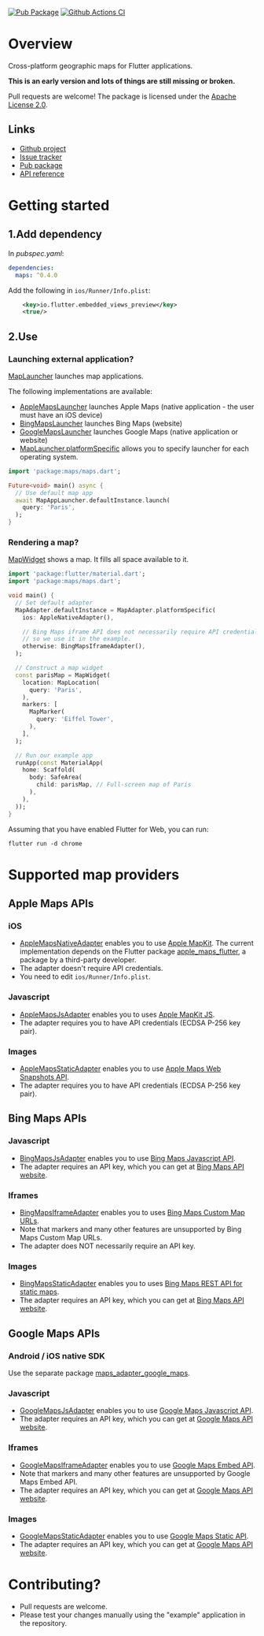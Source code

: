 [![Pub Package](https://img.shields.io/pub/v/maps.svg)](https://pub.dev/packages/maps)
[![Github Actions CI](https://github.com/dint-dev/maps/workflows/Dart%20CI/badge.svg)](https://github.com/dint-dev/maps/actions?query=workflow%3A%22Dart+CI%22)

# Overview

Cross-platform geographic maps for Flutter applications.

__This is an early version and lots of things are still missing or broken.__

Pull requests are welcome! The package is licensed under the [Apache License 2.0](LICENSE).

## Links
  * [Github project](https://github.com/dint-dev/maps)
  * [Issue tracker](https://github.com/dint-dev/maps/issues)
  * [Pub package](https://pub.dev/packages/maps)
  * [API reference](https://pub.dev/documentation/maps/latest/)

# Getting started
## 1.Add dependency
In _pubspec.yaml_:
```yaml
dependencies:
  maps: ^0.4.0
```

Add the following in `ios/Runner/Info.plist`:
```xml
	<key>io.flutter.embedded_views_preview</key>
	<true/>
```

## 2.Use
### Launching external application?
[MapLauncher](https://pub.dev/documentation/maps/latest/maps/MapLauncher-class.html) launches
map applications.

The following implementations are available:
  * [AppleMapsLauncher](https://pub.dev/documentation/maps/latest/maps/AppleMapsLauncher-class.html)
    launches Apple Maps (native application - the user must have an iOS device)
  * [BingMapsLauncher](https://pub.dev/documentation/maps/latest/maps/BingMapsLauncher-class.html)
    launches Bing Maps (website)
  * [GoogleMapsLauncher](https://pub.dev/documentation/maps/latest/maps/GoogleMapsLauncher-class.html)
    launches Google Maps (native application or website)
  * [MapLauncher.platformSpecific](https://pub.dev/documentation/maps/latest/maps/MapLauncher/MapLauncher.platformSpecific.html)
    allows you to specify launcher for each operating system.

```dart
import 'package:maps/maps.dart';

Future<void> main() async {
  // Use default map app
  await MapAppLauncher.defaultInstance.launch(
    query: 'Paris',
  );
}
```

### Rendering a map?
[MapWidget](https://pub.dev/documentation/maps/latest/maps/MapWidget-class.html) shows a map.
It fills all space available to it.

```dart
import 'package:flutter/material.dart';
import 'package:maps/maps.dart';

void main() {
  // Set default adapter
  MapAdapter.defaultInstance = MapAdapter.platformSpecific(
    ios: AppleNativeAdapter(),

    // Bing Maps iframe API does not necessarily require API credentials
    // so we use it in the example.
    otherwise: BingMapsIframeAdapter(),
  );

  // Construct a map widget
  const parisMap = MapWidget(
    location: MapLocation(
      query: 'Paris',
    ),
    markers: [
      MapMarker(
        query: 'Eiffel Tower',
      ),
    ],
  );

  // Run our example app
  runApp(const MaterialApp(
    home: Scaffold(
      body: SafeArea(
        child: parisMap, // Full-screen map of Paris
      ),
    ),
  ));
}
```

Assuming that you have enabled Flutter for Web, you can run:
```
flutter run -d chrome
```

# Supported map providers
## Apple Maps APIs
### iOS
  * [AppleMapsNativeAdapter](https://pub.dev/documentation/maps/latest/maps/AppleMapsNativeAdapter-class.html)
    enables you to use [Apple MapKit](https://developer.apple.com/documentation/mapkit).
    The current implementation depends on the Flutter package [apple_maps_flutter](https://pub.dev/packages/apple_maps_flutter),
    a package by a third-party developer.
  * The adapter doesn't require API credentials.
  * You need to edit `ios/Runner/Info.plist`.

### Javascript
  * [AppleMapsJsAdapter](https://pub.dev/documentation/maps/latest/maps/AppleMapsJsAdapter-class.html)
    enables you to uses [Apple MapKit JS](https://developer.apple.com/documentation/mapkitjs).
  * The adapter requires you to have API credentials (ECDSA P-256 key pair).

### Images
  * [AppleMapsStaticAdapter](https://pub.dev/documentation/maps/latest/maps/AppleMapsStaticAdapter-class.html)
    enables you to use [Apple Maps Web Snapshots API](https://developer.apple.com/documentation/snapshots).
  * The adapter requires you to have API credentials (ECDSA P-256 key pair).

## Bing Maps APIs
### Javascript
  * [BingMapsJsAdapter](https://pub.dev/documentation/maps/latest/maps/BingMapsJsAdapter-class.html)
    enables you to use [Bing Maps Javascript API](https://docs.microsoft.com/en-us/bingmaps/v8-web-control/).
  * The adapter requires an API key, which you can get at [Bing Maps API website](https://docs.microsoft.com/en-us/bingmaps/).

### Iframes
  * [BingMapsIframeAdapter](https://pub.dev/documentation/maps/latest/maps/BingMapsIframeAdapter-class.html)
    enables you to uses [Bing Maps Custom Map URLs](https://docs.microsoft.com/en-us/bingmaps/articles/create-a-custom-map-url).
  * Note that markers and many other features are unsupported by Bing Maps Custom Map URLs.
  * The adapter does NOT necessarily require an API key.

### Images
  * [BingMapsStaticAdapter](https://pub.dev/documentation/maps/latest/maps/BingMapsStaticAdapter-class.html)
    enables you to uses [Bing Maps REST API for static maps](https://docs.microsoft.com/en-us/bingmaps/rest-services/imagery/get-a-static-map).
  * The adapter requires an API key, which you can get at [Bing Maps API website](https://docs.microsoft.com/en-us/bingmaps/).

## Google Maps APIs
### Android / iOS native SDK
Use the separate package [maps_adapter_google_maps](https://pub.dev/packages/maps_adapter_google_maps).

### Javascript
  * [GoogleMapsJsAdapter](https://pub.dev/documentation/maps/latest/maps/GoogleMapsJsAdapter-class.html)
    enables you to use [Google Maps Javascript API](https://developers.google.com/maps/documentation/javascript/tutorial).
  * The adapter requires an API key, which you can get at [Google Maps API website](https://cloud.google.com/maps-platform/).

### Iframes
  * [GoogleMapsIframeAdapter](https://pub.dev/documentation/maps/latest/maps/GoogleMapsIframeAdapter-class.html)
     enables you to use [Google Maps Embed API](https://developers.google.com/maps/documentation/embed/guide).
  * Note that markers and many other features are unsupported by Google Maps Embed API.
  * The adapter requires an API key, which you can get at [Google Maps API website](https://cloud.google.com/maps-platform/).

### Images
  * [GoogleMapsStaticAdapter](https://pub.dev/documentation/maps/latest/maps/GoogleMapsStaticAdapter-class.html)
    enables you to use [Google Maps Static API](https://developers.google.com/maps/documentation/maps-static/intro).
  * The adapter requires an API key, which you can get at [Google Maps API website](https://cloud.google.com/maps-platform/).

# Contributing?
  * Pull requests are welcome.
  * Please test your changes manually using the "example" application in the repository.

